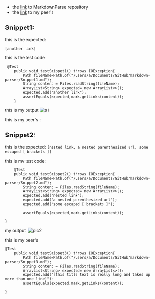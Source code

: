 
- the [link](https://github.com/hahacen/markdown-parser) to MarkdownParse repository
- the [link](https://github.com/MichaelYe48/markdown-parser) to my peer's 

## Snippet1:

this is the expected:

```[another link]```


this is the test code
```
 @Test
    public void testSnippet1() throws IOException{
        Path fileName=Path.of("/Users/a/Documents/GitHub/markdown-parser/Snippet1.md");
        String content = Files.readString(fileName);
        ArrayList<String> expected= new ArrayList<>();
        expected.add("another link");
        assertEquals(expected,mark.getLinks(content));
    }
```
this is my output
![s1](1281653288921_.pic.jpg)

this is my peer's :

## Snippet2:
 this is the expected:
 ```[nested link, a nested parenthesized url, some escaped [ brackets ]]```

this is my test code:
```
    @Test
    public void testSnippet2() throws IOException{
        Path fileName=Path.of("/Users/a/Documents/GitHub/markdown-parser/Snippet2.md");
        String content = Files.readString(fileName);
        ArrayList<String> expected= new ArrayList<>();
        expected.add("nested link");
        expected.add("a nested parenthesized url");
        expected.add("some escaped [ brackets ]");

        assertEquals(expected,mark.getLinks(content));

}
```
my output:
![pic2](1291653289178_.pic.jpg)

this is my peer's

```
@Test
    public void testSnippet3() throws IOException{
        Path fileName=Path.of("/Users/a/Documents/GitHub/markdown-parser/Snippet3.md");
        String content = Files.readString(fileName);
        ArrayList<String> expected= new ArrayList<>();
        expected.add("[this title text is really long and takes up more than one line]");
        assertEquals(expected,mark.getLinks(content));

}
```